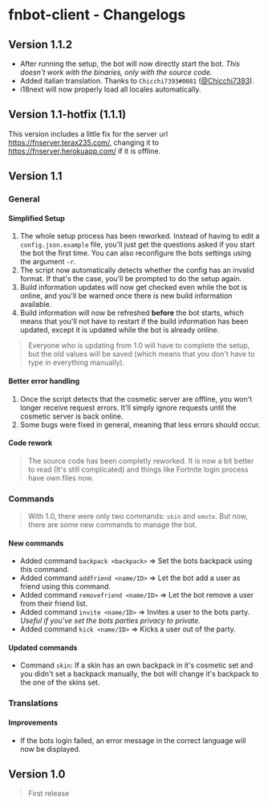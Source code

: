 # fnbot-client - Changelogs

## Version 1.1.2
- After running the setup, the bot will now directly start the bot. *This doesn't work with the binaries, only with the source code.*
- Added italian translation. Thanks to `Chicchi7393#0081` ([@Chicchi7393](https://twitter.com/Chicchi7393)).
- i18next will now properly load all locales automatically.

## Version 1.1-hotfix (1.1.1)
This version includes a little fix for the server url https://fnserver.terax235.com/, changing it to https://fnserver.herokuapp.com/ if it is offline.

## Version 1.1

### General
#### Simplified Setup
1. The whole setup process has been reworked. Instead of having to edit a `config.json.example` file, you'll just get the questions asked if you start the bot the first time. You can also reconfigure the bots settings using the argument `-r`.
2. The script now automatically detects whether the config has an invalid format. If that's the case, you'll be prompted to do the setup again.
3. Build information updates will now get checked even while the bot is online, and you'll be warned once there is new build information available.
4. Build information will now be refreshed __before__ the bot starts, which means that you'll not have to restart if the build information has been updated, except it is updated while the bot is already online.
> Everyone who is updating from 1.0 will have to complete the setup, but the old values will be saved (which means that you don't have to type in everything manually).

#### Better error handling
1. Once the script detects that the cosmetic server are offline, you won't longer receive request errors. It'll simply ignore requests until the cosmetic server is back online.
2. Some bugs were fixed in general, meaning that less errors should occur.

#### Code rework
> The source code has been completly reworked. It is now a bit better to read (It's still complicated) and things like Fortnite login process have own files now.

### Commands
> With 1.0, there were only two commands: `skin` and `emote`. But now, there are some new commands to manage the bot.

#### New commands
- Added command `backpack <backpack>` => Set the bots backpack using this command.
- Added command `addfriend <name/ID>` => Let the bot add a user as friend using this command.
- Added command `removefriend <name/ID>` => Let the bot remove a user from their friend list.
- Added command `invite <name/ID>` => Invites a user to the bots party. *Useful if you've set the bots parties privacy to private.*
- Added command `kick <name/ID>` => Kicks a user out of the party.

#### Updated commands
- Command `skin`: If a skin has an own backpack in it's cosmetic set and you didn't set a backpack manually, the bot will change it's backpack to the one of the skins set.

### Translations

#### Improvements
- If the bots login failed, an error message in the correct language will now be displayed.

## Version 1.0
> First release